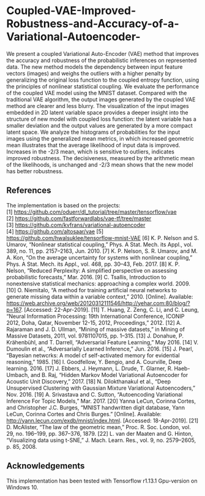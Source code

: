 # Coupled-VAE-Improved-Robustness-and-Accuracy-of-a-Variational-Autoencoder-
We present a coupled Variational Auto-Encoder (VAE) method that improves the accuracy and robustness of the probabilistic inferences on represented data. The new method models the dependency between input feature vectors (images) and weighs the outliers with a higher penalty by generalizing the original loss function to the coupled entropy function, using the principles of nonlinear statistical coupling. We evaluate the performance of the coupled VAE model using the MNIST dataset. Compared with the traditional VAE algorithm, the output images generated by the coupled VAE method are clearer and less blurry. The visualization of the input images embedded in 2D latent variable space provides a deeper insight into the structure of new model with coupled loss function: the latent variable has a smaller deviation and the output values are generated by a more compact latent space. We analyze the histograms of probabilities for the input images using the generalized mean metrics, in which increased geometric mean illustrates that the average likelihood of input data is improved. Increases in the -2/3 mean, which is sensitive to outliers, indicates improved robustness. The decisiveness, measured by the arithmetic mean of the likelihoods, is unchanged and -2/3 mean shows that the new model has better robustness.


## References
The implementation is based on the projects:  
[1] https://github.com/oduerr/dl_tutorial/tree/master/tensorflow/vae  
[2] https://github.com/fastforwardlabs/vae-tf/tree/master  
[3] https://github.com/kvfrans/variational-autoencoder  
[4] https://github.com/altosaar/vae
[5] https://github.com/hwalsuklee/tensorflow-mnist-VAE
[6]	K. P. Nelson and S. Umarov, “Nonlinear statistical coupling,” Phys. A Stat. Mech. its Appl., vol. 389, no. 11, pp. 2157–2163, Jun. 2010.
[7]	K. P. Nelson, S. R. Umarov, and M. A. Kon, “On the average uncertainty for systems with nonlinear coupling,” Phys. A Stat. Mech. its Appl., vol. 468, pp. 30–43, Feb. 2017.
[8]	K. P. Nelson, “Reduced Perplexity: A simplified perspective on assessing probabilistic forecasts,” Mar. 2016.
[9]	C. Tsallis, Introduction to nonextensive statistical mechanics: approaching a complex world. 2009.
[10]	O. Niemitalo, “A method for training artificial neural networks to generate missing data within a variable context,” 2010. [Online]. Available: https://web.archive.org/web/20120312111546/http://yehar.com:80/blog/?p=167. [Accessed: 22-Apr-2019].
[11]	T. Huang, Z. Zeng, C. Li, and C. Leung, “Neural Information Processing: 19th International Conference, ICONIP 2012, Doha, Qatar, November 12-15, 2012, Proceedings,” 2012.
[12]	A. Rajaraman and J. D. Ullman, “Mining of massive datasets,” in Mining of Massive Datasets, 2011, vol. 9781107015, pp. 1–315.
[13]	J. Donahue, P. Krähenbühl, and T. Darrell, “Adversarial Feature Learning,” May 2016.
[14]	V. Dumoulin et al., “Adversarially Learned Inference,” Jun. 2016.
[15]	J. Pearl, “Bayesian netwcrks: A model cf self-activated memory for evidential reasoning,” 1985.
[16]	I. Goodfellow, Y. Bengio, and A. Courville, Deep learning. 2016.
[17]	J. Ebbers, J. Heymann, L. Drude, T. Glarner, R. Haeb-Umbach, and B. Raj, “Hidden Markov Model Variational Autoencoder for Acoustic Unit Discovery,” 2017.
[18]	N. Dilokthanakul et al., “Deep Unsupervised Clustering with Gaussian Mixture Variational Autoencoders,” Nov. 2016.
[19]	A. Srivastava and C. Sutton, “Autoencoding Variational Inference For Topic Models,” Mar. 2017.
[20]	Yanna LeCun, Corinna Cortes, and Christopher J.C. Burges, “MNIST handwritten digit database, Yann LeCun, Corinna Cortes and Chris Burges.” [Online]. Available: http://yann.lecun.com/exdb/mnist/index.html. [Accessed: 18-Apr-2019].
[21]	D. McAlister, “The law of the geometric mean,” Proc. R. Soc. London, vol. 29, no. 196–199, pp. 367–376, 1879.
[22]	L. van der Maaten and G. Hinton, “Visualizing data using t-SNE,” J. Mach. Learn. Res., vol. 9, no. 2579–2605, p. 85, 2008.



## Acknowledgements
This implementation has been tested with Tensorflow r1.13.1 Gpu-version on Windows 10.
